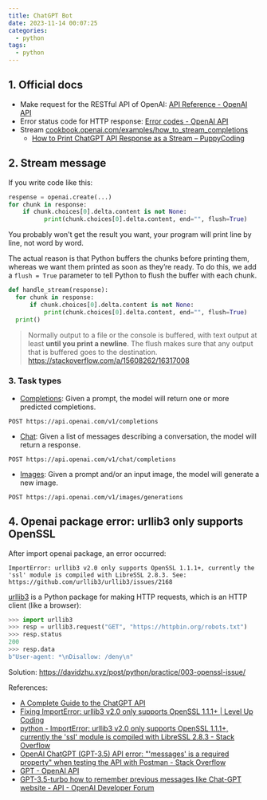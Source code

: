 ```yaml
---
title: ChatGPT Bot
date: 2023-11-14 00:07:25
categories:
  - python
tags:
  - python
---
```


## 1. Official docs

- Make request for the RESTful API of OpenAI: [API Reference - OpenAI API](https://platform.openai.com/docs/api-reference/chat/create)
- Error status code for HTTP response: [Error codes - OpenAI API](https://platform.openai.com/docs/guides/error-codes)
- Stream [cookbook.openai.com/examples/how_to_stream_completions](https://cookbook.openai.com/examples/how_to_stream_completions)
  - [How to Print ChatGPT API Response as a Stream – PuppyCoding](https://puppycoding.com/2023/07/08/stream-chatgpt-response/)

## 2. Stream message

If you write code like this:

```python
respense = openai.create(...)
for chunk in response:
    if chunk.choices[0].delta.content is not None:
          print(chunk.choices[0].delta.content, end="", flush=True)
```

You probably won't get the result you want, your program will print line by line, not word by word. 

The actual reason is that Python buffers the chunks before printing them, whereas we want them printed as soon as they’re ready. To do this, we add a `flush = True` parameter to tell Python to flush the buffer with each chunk.

```python
def handle_stream(response):
  for chunk in response:
      if chunk.choices[0].delta.content is not None:
          print(chunk.choices[0].delta.content, end="", flush=True)
  print()
```

> Normally output to a file or the console is buffered, with text output at least **until you print a newline**. The flush makes sure that any output that is buffered goes to the destination. https://stackoverflow.com/a/15608262/16317008


### 3. Task types

- [Completions](https://platform.openai.com/docs/api-reference/completions): Given a prompt, the model will return one or more predicted completions. 

```shell
POST https://api.openai.com/v1/completions
```

- [Chat](https://platform.openai.com/docs/api-reference/chat): Given a list of messages describing a conversation, the model will return a response.

```shell
POST https://api.openai.com/v1/chat/completions
```

- [Images](https://platform.openai.com/docs/api-reference/images): Given a prompt and/or an input image, the model will generate a new image.

```shell
POST https://api.openai.com/v1/images/generations
```

## 4. Openai package error: urllib3 only supports OpenSSL

After import openai package, an error occurred:

```
ImportError: urllib3 v2.0 only supports OpenSSL 1.1.1+, currently the 'ssl' module is compiled with LibreSSL 2.8.3. See: https://github.com/urllib3/urllib3/issues/2168
```

[urllib3](https://urllib3.readthedocs.io/en/stable/) is a Python package for making HTTP requests, which is an HTTP client (like a browser):

```python
>>> import urllib3
>>> resp = urllib3.request("GET", "https://httpbin.org/robots.txt")
>>> resp.status
200
>>> resp.data
b"User-agent: *\nDisallow: /deny\n"
```

Solution: https://davidzhu.xyz/post/python/practice/003-openssl-issue/

References: 

- [A Complete Guide to the ChatGPT API](https://www.makeuseof.com/chatgpt-api-complete-guide/?newsletter_popup=1)
- [Fixing ImportError: urllib3 v2.0 only supports OpenSSL 1.1.1+ | Level Up Coding](https://levelup.gitconnected.com/fixing-importerror-urllib3-v2-0-5fbfe8576957)
- [python - ImportError: urllib3 v2.0 only supports OpenSSL 1.1.1+, currently the 'ssl' module is compiled with LibreSSL 2.8.3 - Stack Overflow](https://stackoverflow.com/questions/76187256/importerror-urllib3-v2-0-only-supports-openssl-1-1-1-currently-the-ssl-modu)
- [OpenAI ChatGPT (GPT-3.5) API error: "'messages' is a required property" when testing the API with Postman - Stack Overflow](https://stackoverflow.com/questions/75971578/openai-chatgpt-gpt-3-5-api-error-messages-is-a-required-property-when-tes)
- [GPT - OpenAI API](https://platform.openai.com/docs/guides/gpt/chat-completions-vs-completions)
- [GPT-3.5-turbo how to remember previous messages like Chat-GPT website - API - OpenAI Developer Forum](https://community.openai.com/t/gpt-3-5-turbo-how-to-remember-previous-messages-like-chat-gpt-website/170370/6)